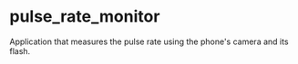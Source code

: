 # pulse_rate_monitor

Application that measures the pulse rate using the phone's camera and its flash.

